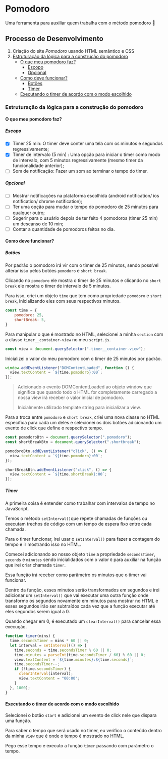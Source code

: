# Pomodoro

Uma ferramenta para auxiliar quem trabalha com o método pomodoro 🍎

## Processo de Desenvolvimento

1. Criação do site *Pomodoro* usando HTML semântico e CSS
2. [Estruturação da lógica para a construção do pomodoro](#estruturação-da-lógica-para-a-construção-do-pomodoro)
    - [O que meu pomodoro faz?](#o-que-meu-pomodoro-faz)
        - [Escopo](#escopo)
        - [Opcional](#opcional)
    - [Como deve funcionar?](#como-deve-funcionar)
        - [Botões](#botões)
        - [Timer](#timer)
    - [Executando o timer de acordo com o modo escolhido](#executando-o-timer-de-acordo-com-o-modo-escolhido)

### Estruturação da lógica para a construção do pomodoro

#### O que meu pomodoro faz?

##### Escopo

- [x] Timer 25 min: O timer deve conter uma tela com os minutos e segundos regressivamente;
- [x] Timer de intervalo (5 min) : Uma opção para iniciar o timer como modo de intervalo, com 5 minutos regressivamente (mesmo timer da funcionalidade anterior);
- [ ] Som de notificação:  Fazer um som ao terminar o tempo do timer.

##### Opcional

- [ ] Mostrar notificações na plataforma escolhida (android notification/ ios notification/ chrome notification);
- [ ] Ter uma opção para mudar o tempo do pomodoro de 25 minutos para qualquer outro;
- [ ] Sugerir para o usuário depois de ter feito 4 pomodoros (timer 25 min) um descanso de  10 min;
- [ ] Contar a quantidade de pomodoros feitos no dia.

#### Como deve funcionar?

##### Botões

Por padrão o pomodoro irá vir com o timer de 25 minutos, sendo possível alterar isso pelos botões `pomodoro` e `short break`.

Clicando no `pomodoro` ele mostra o timer de 25 minutos e clicando no `short break` ele mostra o timer de intervalo de 5 minutos.

Para isso, criei um objeto `time` que tem como propriedade `pomodoro` e `short break`, inicializando eles com seus respectivos minutos.

```javascript
const time = {
    pomodoro: 25,
    shortBreak: 5,
}
```

Para manipular o que é mostrado no HTML, selecionei a minha `section` com a classe `timer__container-view` no meu `script.js`.

```javascript
const view = document.querySelector(".timer__container-view");
```

Inicializei o valor do meu pomodoro com o timer de 25 minutos por padrão.

```javascript
window.addEventListener("DOMContentLoaded", function () {
  view.textContent = `${time.pomodoro}:00`;
});
```

> Adicionado o evento DOMContentLoaded ao objeto window que significa que quando todo o HTML for completamente carregado a nossa view irá receber o valor inicial de pomodoro.
>
> Inicialmente utilizado template string para inicializar a view.

Para a troca entre `pomodoro` e `short break`, criei uma nova classe no HTML específica para cada um deles e selecionei os dois botões adicionando um evento de click que define o respectivo tempo.

```javascript
const pomodoroBtn = document.querySelector(".pomodoro");
const shortBreakBtn = document.querySelector(".shortbreak");

pomodoroBtn.addEventListener("click", () => {
  view.textContent = `${time.pomodoro}:00`;
});

shortBreakBtn.addEventListener("click", () => {
  view.textContent = `${time.shortBreak}:00`;
});
```

##### Timer

A primeira coisa é entender como trabalhar com intervalos de tempo no JavaScript.

Temos o método `setInterval()`que repete chamadas de funções ou executam trechos de código com um tempo de espera fixo entre cada chamada.

Para o timer funcionar, irei usar o `setInterval()` para fazer a contagem do tempo e ir mostrando isso no HTML.

Comecei adicionando ao nosso objeto `time` a propriedade `secondsTimer`, `seconds` e `minutes` sendo inicialidados com o valor `0` para auxiliar na função que irei criar chamada `timer`.

Essa função irá receber como parâmetro os minutos que o timer vai funcionar.

Dentro da função, esses minutos serão transformados em segundos e irei adicionar um `setInterval()` que vai executar uma outra função onde transformo os segundos novamente em minutos para mostrar no HTML e esses segundos irão ser subtraídos cada vez que a função executar até eles segundos serem igual a 0.

Quando chegar em 0, é executado um `clearInterval()` para cancelar essa execução.

```javascript
function timer(mins) {
  time.secondsTimer = mins * 60 || 0;
  let interval = setInterval(() => {
    time.seconds = time.secondsTimer % 60 || 0;
    time.minutes = parseInt(time.secondsTimer / 60) % 60 || 0;
    view.textContent = `${time.minutes}:${time.seconds}`;
    time.secondsTimer--;
    if (!time.secondsTimer) {
      clearInterval(interval);
      view.textContent = "00:00";
    }
  }, 1000);
}
```

#### Executando o timer de acordo com o modo escolhido

Selecionei o botão `start` e adicionei um evento de click nele que dispara uma função.

Para saber o tempo que será usado no timer, eu verifico o conteúdo dentro da minha `view` que é onde o tempo é mostrado no HTML.

Pego esse tempo e executo a função `timer` passando com parâmetro o tempo.
